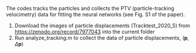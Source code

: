 The codes tracks the particles and collects the PTV (particle-tracking velocimetry) data for fitting the neural networks (see Fig. S1 of the paper).
1. Download the images of particle displacements (Tracktest_2020_5) from https://zenodo.org/record/7977043 into the current folder
2. Run analyze_tracking.m to collect the data of particle displacements, $(  \mathbf{p}, \Delta \mathbf{p})$
